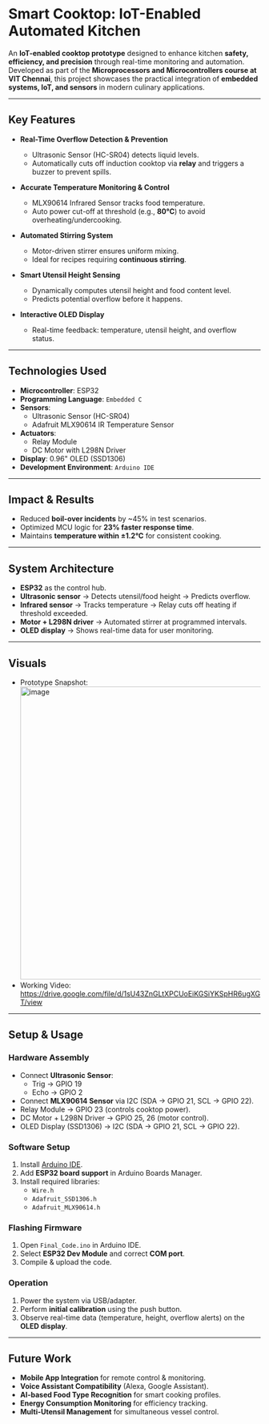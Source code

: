 # Smart Cooktop: IoT-Enabled Automated Kitchen  

An **IoT-enabled cooktop prototype** designed to enhance kitchen **safety, efficiency, and precision** through real-time monitoring and automation. Developed as part of the **Microprocessors and Microcontrollers course at VIT Chennai**, this project showcases the practical integration of **embedded systems, IoT, and sensors** in modern culinary applications.  

---

## Key Features  

- **Real-Time Overflow Detection & Prevention**  
  - Ultrasonic Sensor (HC-SR04) detects liquid levels.  
  - Automatically cuts off induction cooktop via **relay** and triggers a buzzer to prevent spills.  

- **Accurate Temperature Monitoring & Control**  
  - MLX90614 Infrared Sensor tracks food temperature.  
  - Auto power cut-off at threshold (e.g., **80°C**) to avoid overheating/undercooking.  

- **Automated Stirring System**  
  - Motor-driven stirrer ensures uniform mixing.  
  - Ideal for recipes requiring **continuous stirring**.  

- **Smart Utensil Height Sensing**  
  - Dynamically computes utensil height and food content level.  
  - Predicts potential overflow before it happens.  

- **Interactive OLED Display**  
  - Real-time feedback: temperature, utensil height, and overflow status.  

---

## Technologies Used  

- **Microcontroller**: ESP32  
- **Programming Language**: `Embedded C`  
- **Sensors**:  
  - Ultrasonic Sensor (HC-SR04)  
  - Adafruit MLX90614 IR Temperature Sensor  
- **Actuators**:  
  - Relay Module  
  - DC Motor with L298N Driver  
- **Display**: 0.96" OLED (SSD1306)  
- **Development Environment**: `Arduino IDE` 

---

## Impact & Results  

- Reduced **boil-over incidents** by ~45% in test scenarios.    
- Optimized MCU logic for **23% faster response time**.  
- Maintains **temperature within ±1.2°C** for consistent cooking.  

---

## System Architecture  

- **ESP32** as the control hub.  
- **Ultrasonic sensor** → Detects utensil/food height → Predicts overflow.  
- **Infrared sensor** → Tracks temperature → Relay cuts off heating if threshold exceeded.  
- **Motor + L298N driver** → Automated stirrer at programmed intervals.  
- **OLED display** → Shows real-time data for user monitoring.  

---

## Visuals  

- Prototype Snapshot:  
   <img width="711" height="585" alt="image" src="https://github.com/user-attachments/assets/13f9e673-9f4f-4cdf-ab59-7f3702b1b6a7" />
- Working Video:  
   https://drive.google.com/file/d/1sU43ZnGLtXPCUoEiKGSiYKSpHR6ugXGT/view
---

## Setup & Usage  

### Hardware Assembly  
- Connect **Ultrasonic Sensor**:  
  - Trig → GPIO 19  
  - Echo → GPIO 2  
- Connect **MLX90614 Sensor** via I2C (SDA → GPIO 21, SCL → GPIO 22).  
- Relay Module → GPIO 23 (controls cooktop power).  
- DC Motor + L298N Driver → GPIO 25, 26 (motor control).  
- OLED Display (SSD1306) → I2C (SDA → GPIO 21, SCL → GPIO 22).  

###  Software Setup  
1. Install [Arduino IDE](https://www.arduino.cc/en/software).  
2. Add **ESP32 board support** in Arduino Boards Manager.  
3. Install required libraries:  
   - `Wire.h`  
   - `Adafruit_SSD1306.h`  
   - `Adafruit_MLX90614.h`  

### Flashing Firmware  
1. Open `Final_Code.ino` in Arduino IDE.  
2. Select **ESP32 Dev Module** and correct **COM port**.  
3. Compile & upload the code.  

### Operation  
1. Power the system via USB/adapter.  
2. Perform **initial calibration** using the push button.  
3. Observe real-time data (temperature, height, overflow alerts) on the **OLED display**.  

---

## Future Work  

- **Mobile App Integration** for remote control & monitoring.  
- **Voice Assistant Compatibility** (Alexa, Google Assistant).  
- **AI-based Food Type Recognition** for smart cooking profiles.  
- **Energy Consumption Monitoring** for efficiency tracking.  
- **Multi-Utensil Management** for simultaneous vessel control.  

